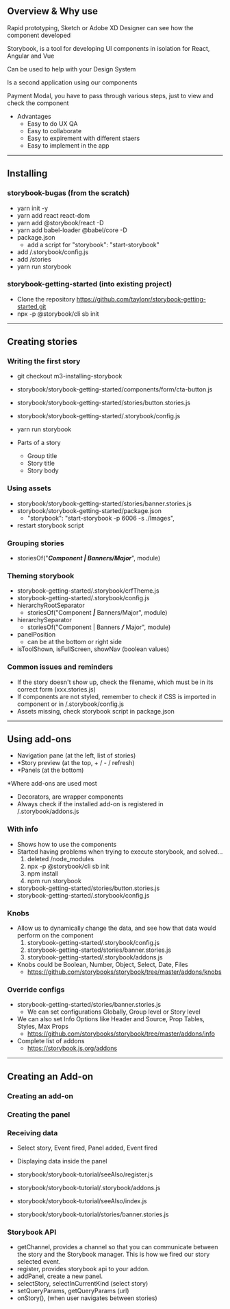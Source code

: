 ## Overview & Why use

Rapid prototyping, Sketch or Adobe XD
Designer can see how the component developed

Storybook, is a tool for developing UI components in isolation for React, Angular and Vue

Can be used to help with your Design System

Is a second application using our components

Payment Modal, you have to pass through various steps, just to view and check the component

- Advantages
    - Easy to do UX QA
    - Easy to collaborate
    - Easy to expirement with different staers
    - Easy to implement in the app

<hr>

## Installing

### storybook-bugas (from the scratch)

- yarn init -y
- yarn add react react-dom
- yarn add @storybook/react -D
- yarn add babel-loader @babel/core -D
- package.json
    - add a script for "storybook": "start-storybook"
- add /.storybook/config.js
- add /stories
- yarn run storybook

### storybook-getting-started (into existing project)

- Clone the repository https://github.com/taylonr/storybook-getting-started.git
- npx -p @storybook/cli sb init

<hr>

## Creating stories

### Writing the first story

- git checkout m3-installing-storybook
- storybook/storybook-getting-started/components/form/cta-button.js
- storybook/storybook-getting-started/stories/button.stories.js
- storybook/storybook-getting-started/.storybook/config.js
- yarn run storybook

- Parts of a story
    - Group title
    - Story title
    - Story body

### Using assets

- storybook/storybook-getting-started/stories/banner.stories.js
- storybook/storybook-getting-started/package.json
    - "storybook": "start-storybook -p 6006 -s ./Images",
- restart storybook script

### Grouping stories

- storiesOf("***Component | Banners/Major***", module)

### Theming storybook

- storybook-getting-started/.storybook/crfTheme.js
- storybook-getting-started/.storybook/config.js
- hierarchyRootSeparator
    - storiesOf("Component ***|*** Banners/Major", module)
- hierarchySeparator
    - storiesOf("Component | Banners ***/*** Major", module)
- panelPosition
    - can be at the bottom or right side
- isToolShown, isFullScreen, showNav (boolean values)

### Common issues and reminders

- If the story doesn't show up, check the filename, which must be in its correct form (xxx.stories.js)
- If components are not styled, remember to check if CSS is imported in component or in /.storybook/config.js
- Assets missing, check storybook script in package.json

<hr>

## Using add-ons

- Navigation pane (at the left, list of stories)
- *Story preview (at the top, + / - / refresh)
- *Panels (at the bottom)

\*Where add-ons are used most

- Decorators, are wrapper components
- Always check if the installed add-on is registered in /.storybook/addons.js

### With info

- Shows how to use the components
- Started having problems when trying to execute storybook, and solved...
    1. deleted /node_modules
    2. npx -p @storybook/cli sb init
    3. npm install
    4. npm run storybook
- storybook-getting-started/stories/button.stories.js
- storybook-getting-started/.storybook/config.js

### Knobs

- Allow us to dynamically change the data, and see how that data would perform on the component
    1. storybook-getting-started/.storybook/config.js
    2. storybook-getting-started/stories/banner.stories.js
    3. storybook-getting-started/.storybook/addons.js
- Knobs could be Boolean, Number, Object, Select, Date, Files
    - https://github.com/storybooks/storybook/tree/master/addons/knobs

### Override configs

- storybook-getting-started/stories/banner.stories.js
    - We can set configurations Globally, Group level or Story level
- We can also set Info Options like Header and Source, Prop Tables, Styles, Max Props
    - https://github.com/storybooks/storybook/tree/master/addons/info
- Complete list of addons
    - https://storybook.js.org/addons

<hr>

## Creating an Add-on

### Creating an add-on
### Creating the panel
### Receiving data

- Select story, Event fired, Panel added, Event fired
- Displaying data inside the panel

- storybook/storybook-tutorial/seeAlso/register.js
- storybook/storybook-tutorial/.storybook/addons.js
- storybook/storybook-tutorial/seeAlso/index.js
- storybook/storybook-tutorial/stories/banner.stories.js

### Storybook API

- getChannel, provides a channel so that you can communicate between the story and the Storybook manager. This is how we fired our story selected event.
- register, provides storybook api to your addon.
- addPanel, create a new panel.
- selectStory, selectInCurrentKind (select story)
- setQueryParams, getQueryParams (url)
- onStory(), (when user navigates between stories)